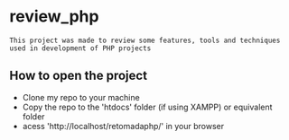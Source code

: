 # review_php

    This project was made to review some features, tools and techniques used in development of PHP projects



## How to open the project

- Clone my repo to your machine
- Copy the repo to the 'htdocs' folder (if using XAMPP) or equivalent folder
- acess 'http://localhost/retomadaphp/' in your browser



